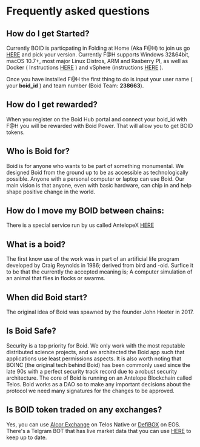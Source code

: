 # Frequently asked questions

## How do I get Started?
Currently BOID is particpating in Folding at Home (Aka F@H) to join us go [HERE](https://foldingathome.org/alternative-downloads) and pick your version. Currently F@H supports Windows 32&64bit, macOS 10.7+,  most major Linux Distros, ARM and Rasberry PI, as well as Docker ( Instructions [HERE](https://hub.docker.com/r/foldingathome/fah-gpu?lng=en) ) and vSphere (instructions [HERE](https://flings.vmware.com/vmware-appliance-for-folding-home) ).

Once you have installed F@H the first thing to do is input your user name ( your **boid_id** ) and team number (Boid Team: **238663**).

## How do I get rewarded?
When you register on the Boid Hub portal and connect your boid_id with F@H you will be rewarded with Boid Power. That will allow you to get BOID tokens.

## Who is Boid for?
Boid is for anyone who wants to be part of something monumental. We designed Boid from the ground up to be as accessible as technologically possible. Anyone with a personal computer or laptop can use Boid. Our main vision is that anyone, even with basic hardware, can chip in and help shape positive change in the world.

## How do I move my BOID between chains:
There is a special service run by us called AntelopeX [HERE](https://antelopex.io)

## What is a boid?
The first know use of the work was in part of an artificial life program developed by Craig Reynolds in 1986; derived from bird and -oid.
Surfice it to be that the currently the  accepted meaning is; A computer simulation of an animal that flies in flocks or swarms.

## When did Boid start?
The original idea of Boid was spawned by the founder John Heeter in 2017.

## Is Boid Safe?
Security is a top priority for Boid. We only work with the most reputable distributed science projects, and we architected the Boid app such that applications use least permissions aspects. It is also worth noting that BOINC (the original tech behind Boid) has been commonly used since the late 90s with a perfect security track record due to a robust security architecture. The core of Boid is running on an Antelope Blockchain called Telos. Boid works as a DAO so to make any important decisions about the protocol we need many signatures for the changes to be approved.

## Is BOID token traded on any exchanges?
Yes, you can use [Alcor Exchange](https://telos.alcor.exchange/swap?input=BOID-token.boid&output=TLOS-eosio.token) on Telos Native or [DefiBOX](https://defibox.io/pool-market-details/8) on EOS. There's a Telgram BOT that has live market data that you can use [HERE](https://t.me/boid_info_bot) to keep up to date.